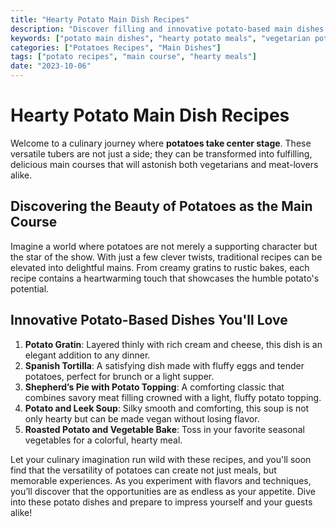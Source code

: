 ```yaml
---
title: "Hearty Potato Main Dish Recipes"
description: "Discover filling and innovative potato-based main dishes that will steal the spotlight at your dinner table."
keywords: ["potato main dishes", "hearty potato meals", "vegetarian potato mains", "meal recipes with potatoes"]
categories: ["Potatoes Recipes", "Main Dishes"]
tags: ["potato recipes", "main course", "hearty meals"]
date: "2023-10-06"
---
```


# Hearty Potato Main Dish Recipes

Welcome to a culinary journey where **potatoes take center stage**. These versatile tubers are not just a side; they can be transformed into fulfilling, delicious main courses that will astonish both vegetarians and meat-lovers alike. 

## Discovering the Beauty of Potatoes as the Main Course

Imagine a world where potatoes are not merely a supporting character but the star of the show. With just a few clever twists, traditional recipes can be elevated into delightful mains. From creamy gratins to rustic bakes, each recipe contains a heartwarming touch that showcases the humble potato's potential. 

## Innovative Potato-Based Dishes You'll Love

1. **Potato Gratin**: Layered thinly with rich cream and cheese, this dish is an elegant addition to any dinner.
2. **Spanish Tortilla**: A satisfying dish made with fluffy eggs and tender potatoes, perfect for brunch or a light supper.
3. **Shepherd’s Pie with Potato Topping**: A comforting classic that combines savory meat filling crowned with a light, fluffy potato topping.
4. **Potato and Leek Soup**: Silky smooth and comforting, this soup is not only hearty but can be made vegan without losing flavor.
5. **Roasted Potato and Vegetable Bake**: Toss in your favorite seasonal vegetables for a colorful, hearty meal.

Let your culinary imagination run wild with these recipes, and you'll soon find that the versatility of potatoes can create not just meals, but memorable experiences. As you experiment with flavors and techniques, you’ll discover that the opportunities are as endless as your appetite. Dive into these potato dishes and prepare to impress yourself and your guests alike!
